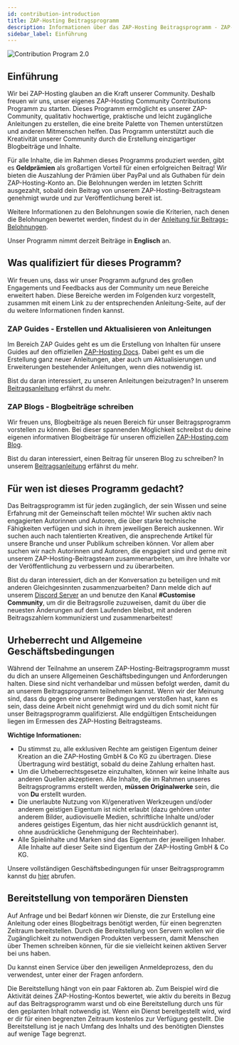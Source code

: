 ```yaml
---
id: contribution-introduction
title: ZAP-Hosting Beitragsprogramm
description: Informationen über das ZAP-Hosting Beitragsprogramm - ZAP-Hosting.com Dokumentation
sidebar_label: Einführung
---
```


![Contribution Program 2.0](https://screensaver01.zap-hosting.com/index.php/s/djbjL5gHGRCYAzq/preview)

## Einführung

Wir bei ZAP-Hosting glauben an die Kraft unserer Community. Deshalb freuen wir uns, unser eigenes ZAP-Hosting Community Contributions Programm zu starten. Dieses Programm ermöglicht es unserer ZAP-Community, qualitativ hochwertige, praktische und leicht zugängliche Anleitungen zu erstellen, die eine breite Palette von Themen unterstützen und anderen Mitmenschen helfen. Das Programm unterstützt auch die Kreativität unserer Community durch die Erstellung einzigartiger Blogbeiträge und Inhalte.

Für alle Inhalte, die im Rahmen dieses Programms produziert werden, gibt es **Geldprämien** als großartigen Vorteil für einen erfolgreichen Beitrag! Wir bieten die Auszahlung der Prämien über PayPal und als Guthaben für dein ZAP-Hosting-Konto an. Die Belohnungen werden im letzten Schritt ausgezahlt, sobald dein Beitrag von unserem ZAP-Hosting-Beitragsteam genehmigt wurde und zur Veröffentlichung bereit ist.

Weitere Informationen zu den Belohnungen sowie die Kriterien, nach denen die Belohnungen bewertet werden, findest du in der [Anleitung für Beitrags-Belohnungen](contribution-rewards.md).

Unser Programm nimmt derzeit Beiträge in **Englisch** an.

## Was qualifiziert für dieses Programm?

Wir freuen uns, dass wir unser Programm aufgrund des großen Engagements und Feedbacks aus der Community um neue Bereiche erweitert haben. Diese Bereiche werden im Folgenden kurz vorgestellt, zusammen mit einem Link zu der entsprechenden Anleitung-Seite, auf der du weitere Informationen finden kannst.

### ZAP Guides - Erstellen und Aktualisieren von Anleitungen

Im Bereich ZAP Guides geht es um die Erstellung von Inhalten für unsere Guides auf den offiziellen [ZAP-Hosting Docs](https://zap-hosting.com/guides/). Dabei geht es um die Erstellung ganz neuer Anleitungen, aber auch um Aktualisierungen und Erweiterungen bestehender Anleitungen, wenn dies notwendig ist.

Bist du daran interessiert, zu unseren Anleitungen beizutragen? In unserem [Beitragsanleitung](contribution-guides.md) erfährst du mehr.

### ZAP Blogs - Blogbeiträge schreiben

Wir freuen uns, Blogbeiträge als neuen Bereich für unser Beitragsprogramm vorstellen zu können. Bei dieser spannenden Möglichkeit schreibst du deine eigenen informativen Blogbeiträge für unseren offiziellen [ZAP-Hosting.com Blog](https://zap-hosting.com/en/blog/).

Bist du daran interessiert, einen Beitrag für unseren Blog zu schreiben? In unserem [Beitragsanleitung](contribution-blogs.md) erfährst du mehr.

## Für wen ist dieses Programm gedacht?

Das Beitragsprogramm ist für jeden zugänglich, der sein Wissen und seine Erfahrung mit der Gemeinschaft teilen möchte! Wir suchen aktiv nach engagierten Autorinnen und Autoren, die über starke technische Fähigkeiten verfügen und sich in ihrem jeweiligen Bereich auskennen. Wir suchen auch nach talentierten Kreativen, die ansprechende Artikel für unsere Branche und unser Publikum schreiben können. Vor allem aber suchen wir nach Autorinnen und Autoren, die engagiert sind und gerne mit unserem ZAP-Hosting-Beitragsteam zusammenarbeiten, um ihre Inhalte vor der Veröffentlichung zu verbessern und zu überarbeiten.

Bist du daran interessiert, dich an der Konversation zu beteiligen und mit anderen Gleichgesinnten zusammenzuarbeiten? Dann melde dich auf unserem [Discord Server](https://discord.com/invite/zaphosting) an und benutze den Kanal **#Customise Community**, um dir die Beitragsrolle zuzuweisen, damit du über die neuesten Änderungen auf dem Laufenden bleibst, mit anderen Beitragszahlern kommunizierst und zusammenarbeitest!

## Urheberrecht und Allgemeine Geschäftsbedingungen

Während der Teilnahme an unserem ZAP-Hosting-Beitragsprogramm musst du dich an unsere Allgemeinen Geschäftsbedingungen und Anforderungen halten. Diese sind nicht verhandelbar und müssen befolgt werden, damit du an unserem Beitragsprogramm teilnehmen kannst. Wenn wir der Meinung sind, dass du gegen eine unserer Bedingungen verstoßen hast, kann es sein, dass deine Arbeit nicht genehmigt wird und du dich somit nicht für unser Beitragsprogramm qualifizierst. Alle endgültigen Entscheidungen liegen im Ermessen des ZAP-Hosting Beitragsteams.

**Wichtige Informationen:**
- Du stimmst zu, alle exklusiven Rechte am geistigen Eigentum deiner Kreation an die ZAP-Hosting GmbH & Co KG zu übertragen. Diese Übertragung wird bestätigt, sobald du deine Zahlung erhalten hast.
- Um die Urheberrechtsgesetze einzuhalten, können wir keine Inhalte aus anderen Quellen akzeptieren. Alle Inhalte, die im Rahmen unseres Beitragsprogramms erstellt werden, **müssen Originalwerke** sein, die von **Du** erstellt wurden.
- Die unerlaubte Nutzung von KI/generativen Werkzeugen und/oder anderem geistigen Eigentum ist nicht erlaubt (dazu gehören unter anderem Bilder, audiovisuelle Medien, schriftliche Inhalte und/oder anderes geistiges Eigentum, das hier nicht ausdrücklich genannt ist, ohne ausdrückliche Genehmigung der Rechteinhaber).
- Alle Spielinhalte und Marken sind das Eigentum der jeweiligen Inhaber. Alle Inhalte auf dieser Seite sind Eigentum der ZAP-Hosting GmbH & Co KG.

Unsere vollständigen Geschäftsbedingungen für unser Beitragsprogramm kannst du [hier](contribution-terms.md) abrufen.

## Bereitstellung von temporären Diensten

Auf Anfrage und bei Bedarf können wir Dienste, die zur Erstellung eine Anleitung oder eines Blogbeitrags benötigt werden, für einen begrenzten Zeitraum bereitstellen. Durch die Bereitstellung von Servern wollen wir die Zugänglichkeit zu notwendigen Produkten verbessern, damit Menschen über Themen schreiben können, für die sie vielleicht keinen aktiven Server bei uns haben.

Du kannst einen Service über den jeweiligen Anmeldeprozess, den du verwendest, unter einer der Fragen anfordern.

Die Bereitstellung hängt von ein paar Faktoren ab. Zum Beispiel wird die Aktivität deines ZAP-Hosting-Kontos bewertet, wie aktiv du bereits in Bezug auf das Beitragsprogramm warst und ob eine Bereitstellung durch uns für den geplanten Inhalt notwendig ist. Wenn ein Dienst bereitgestellt wird, wird er dir für einen begrenzten Zeitraum kostenlos zur Verfügung gestellt. Die Bereitstellung ist je nach Umfang des Inhalts und des benötigten Dienstes auf wenige Tage begrenzt.